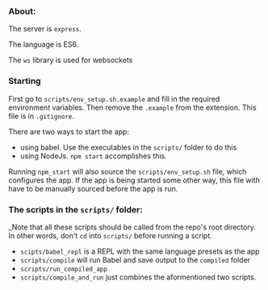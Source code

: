 ### About:

The server is `express`.

The language is ES6.

The `ws` library is used for websockets

### Starting

First go to `scripts/env_setup.sh.example` and fill in the required environment variables. Then remove the `.example` from the extension. This file is in `.gitignore`.

There are two ways to start the app:
- using babel. Use the executables in the `scripts/` folder to do this
- using NodeJs. `npm start` accomplishes this.

Running `npm_start` will also source the `scripts/env_setup.sh` file, which configures the app. If the app is being started some other way, this file with have to be manually sourced before the app is run.

### The scripts in the `scripts/` folder:

_Note that all these scripts should be called from the repo's root directory. In other words, don't `cd` into `scripts/` before running a script.

- `scipts/babel_repl` is a REPL with the same language presets as the app
- `scripts/compile` will run Babel and save output to the `compiled` folder
- `scripts/run_compiled_app`
- `scripts/compile_and_run` just combines the aformentioned two scripts.




